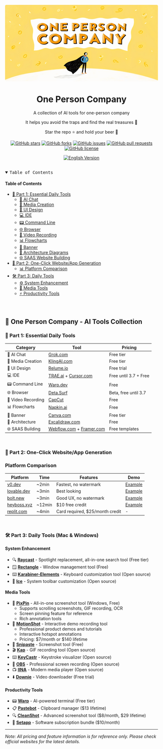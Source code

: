 <div align="center">

![One Person Company AI Tools](./assets/one-person-company.jpg)

<h1>One Person Company</h1>

A collection of AI tools for one-person company

It helps you avoid the traps and find the real treasures 🤩

Star the repo ⭐ and hold your beer 🍺

[![GitHub stars](https://img.shields.io/github/stars/cyfyifanchen/one-person-company?style=flat-square&logo=github&color=FFD700&logoColor=white&logoBackground=FFA500)](https://github.com/cyfyifanchen/one-person-company/stargazers)
[![GitHub forks](https://img.shields.io/github/forks/cyfyifanchen/one-person-company?style=flat-square&logo=github&color=FFD700&logoColor=white&logoBackground=FFA500)](https://github.com/cyfyifanchen/one-person-company/network)
[![GitHub issues](https://img.shields.io/github/issues/cyfyifanchen/one-person-company?style=flat-square&logo=github&color=FFD700&logoColor=white&logoBackground=FFA500)](https://github.com/cyfyifanchen/one-person-company/issues)
[![GitHub pull requests](https://img.shields.io/github/issues-pr/cyfyifanchen/one-person-company?style=flat-square&logo=github&color=FFD700&logoColor=white&logoBackground=FFA500)](https://github.com/cyfyifanchen/one-person-company/pulls)
[![GitHub license](https://img.shields.io/github/license/cyfyifanchen/one-person-company?style=flat-square&logo=github&color=FFD700&logoColor=white&logoBackground=FFA500)](https://github.com/cyfyifanchen/one-person-company/blob/main/LICENSE)

[![English Version](https://img.shields.io/badge/简体中文-README-orange?style=for-the-badge&logo=markdown&logoColor=white)](./README.md)

</div>

<br>

<details open>
  <summary><kbd>Table of Contents</kbd></summary>

#### Table of Contents

- [🌟 Part 1: Essential Daily Tools](#-part-1-essential-daily-tools)
  - [🤖 AI Chat](#-ai-chat)
  - [🎨 Media Creation](#-media-creation)
  - [🎯 UI Design](#-ui-design)
  - [💻 IDE](#-ide)
  - [📟 Command Line](#-command-line)
  - [🌐 Browser](#-browser)
  - [🎥 Video Recording](#-video-recording)
  - [📊 Flowcharts](#-flowcharts)
  - [🎨 Banner](#-banner)
  - [📐 Architecture Diagrams](#-architecture-diagrams)
  - [🌐 SAAS Website Building](#-saas-website-building)
- [🚀 Part 2: One-Click Website/App Generation](#-part-2-one-click-websiteapp-generation)
  - [📊 Platform Comparison](#platform-comparison)
- [🛠 Part 3: Daily Tools](#-part-3-daily-tools)
  - [⚙️ System Enhancement](#system-enhancement)
  - [🎥 Media Tools](#media-tools)
  - [⚡ Productivity Tools](#productivity-tools)

####

<br/>

</details>

## 🏢 One Person Company - AI Tools Collection

### 🌟 Part 1: Essential Daily Tools

| Category | Tool | Pricing |
|----------|------|---------|
| 🤖 AI Chat | [Grok.com](http://Grok.com) | Free tier |
| 🎨 Media Creation | [KlingAI.com](http://klingai.com) | Free tier |
| 🎯 UI Design | [Relume.io](http://Relume.io) | Free trial |
| 💻 IDE | [TRAE.ai](http://TRAE.ai) + [Cursor.com](http://Cursor.com) | Free until 3.7 + Free |
| 📟 Command Line | [Warp.dev](http://warp.dev) | Free |
| 🌐 Browser | [Deta.Surf](http://deta.Surf) | Beta, free until 3.7 |
| 🎥 Video Recording | [CapCut](https://www.capcut.cn/) | Free |
| 📊 Flowcharts | [Napkin.ai](http://Napkin.ai) | Free |
| 🎨 Banner | [Canva.com](http://Canva.com) | Free tier |
| 📐 Architecture | [Excalidraw.com](http://Excalidraw.com) | Free |
| 🌐 SAAS Building | [Webflow.com](http://Webflow.com) + [Framer.com](http://framer.com) | Free templates |

<br/>

### 🚀 Part 2: One-Click Website/App Generation

### Platform Comparison

| Platform | Time | Features | Demo |
|----------|------|----------|------|
| [v0.dev](http://v0.dev) | ~2min | Fastest, no watermark | [Example](http://v0-saa-s-landing-page-zucn5j.vercel.app) |
| [lovable.dev](http://lovable.dev) | ~3min | Best looking | [Example](http://fab-landing-magic.lovable.app) |
| [bolt.new](http://bolt.new) | ~3min | Good UX, no watermark | [Example](http://frabjous-liger-0a7f6a.netlify.app) |
| [heyboss.xyz](http://heyboss.xyz) | ~12min | $10 free credit | [Example](http://4debce98.heyboss.tech/f28ae845) |
| [replit.com](http://replit.com) | ~4min | Card required, $25/month credit | - |

<br/>

### 🛠 Part 3: Daily Tools (Mac & Windows)

#### System Enhancement
- 🔍 **[Raycast](http://raycast.com)** - Spotlight replacement, all-in-one search tool (Free tier)
- 🪟 **[Rectangle](http://rectangleapp.com)** - Window management tool (Free)
- ⌨️ **[Karabiner-Elements](http://karabiner-elements.pqrs.org)** - Keyboard customization tool (Open source)
- 🔧 **[Ice](http://github.com/jordanbaird/Ice)** - System toolbar customization (Open source)

#### Media Tools
- 📸 **[PixPin](https://pixpin.cn)** - All-in-one screenshot tool (Windows, Free)
  - Supports scrolling screenshots, GIF recording, OCR
  - Screen pinning feature for reference
  - Rich annotation tools
- 🎥 **[MotionShot](https://www.motionshot.io)** - Interactive demo recording tool
  - Professional product demos and tutorials
  - Interactive hotspot annotations
  - Pricing: $7/month or $140 lifetime
- 📸 **[Snipaste](http://snipaste.com)** - Screenshot tool (Free)
- 🎬 **[Kap](http://getkap.co)** - GIF recording tool (Open source)
- ⌨️ **[KeyCastr](http://github.com/keycastr/keycastr)** - Keystroke visualizer (Open source)
- 🎥 **[OBS](http://obsproject.com)** - Professional screen recording (Open source)
- 📺 **[IINA](http://iina.io)** - Modern media player (Open source)
- ⬇️ **[Downie](http://software.charliemonroe.net/downie)** - Video downloader (Free trial)

#### Productivity Tools
- 📟 **[Warp](http://warp.dev)** - AI-powered terminal (Free tier)
- 📋 **[Pastebot](http://tapbots.com/pastebot)** - Clipboard manager ($13 lifetime)
- 🔍 **[CleanShot](http://cleanshot.com)** - Advanced screenshot tool ($8/month, $29 lifetime)
- 🎁 **[Setapp](http://setapp.com)** - Software subscription bundle ($10/month)

---
*Note: All pricing and feature information is for reference only. Please check official websites for the latest details.*